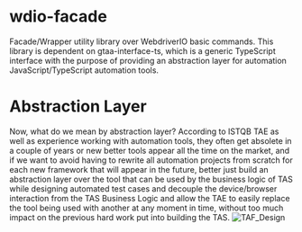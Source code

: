 # wdio-facade
Facade/Wrapper utility library over WebdriverIO basic commands.
This library is dependent on gtaa-interface-ts, which is a generic TypeScript interface
with the purpose of providing an abstraction layer for automation JavaScript/TypeScript automation tools.

# Abstraction Layer
Now, what do we mean by abstraction layer? According to ISTQB TAE as well as experience working with automation tools,
they often get absolete in a couple of years or new better tools appear all the time on the market, and if we want to avoid
having to rewrite all automation projects from scratch for each new framework that will appear in the future, better just
build an abstraction layer over the tool that can be used by the business logic of TAS while designing automated test cases
and decouple the device/browser interaction from the TAS Business Logic and allow the TAE to easily replace the tool being
used with another at any moment in time, without too much impact on the previous hard work put into building the TAS.
![TAF_Design](https://user-images.githubusercontent.com/7762113/202192154-b360889e-b64a-4369-8c09-068bbdae359d.png)
